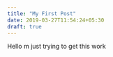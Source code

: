 ```yaml
---
title: "My First Post"
date: 2019-03-27T11:54:24+05:30
draft: true
---
```


Hello m just trying to get this work
